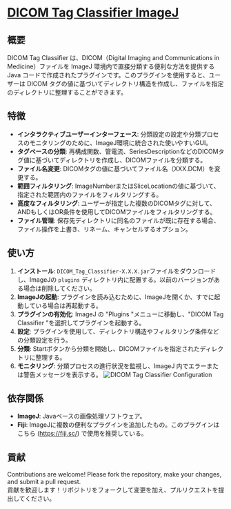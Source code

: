 # [DICOM Tag Classifier ImageJ](https://github.com/ramnoob/dicom-tag-classifier-ImageJ)

## 概要
DICOM Tag Classifier は、DICOM（Digital Imaging and Communications in Medicine）ファイルを ImageJ 環境内で直接分類する便利な方法を提供する Java コードで作成されたプラグインです。このプラグインを使用すると、ユーザーは DICOM タグの値に基づいてディレクトリ構造を作成し、ファイルを指定のディレクトリに整理することができます。

## 特徴
- **インタラクティブユーザーインターフェース**: 分類設定の設定や分類プロセスのモニタリングのために、ImageJ環境に統合された使いやすいGUI。
- **タグベースの分類**: 再構成関数、管電流、SeriesDescriptionなどのDICOMタグ値に基づいてディレクトリを作成し、DICOMファイルを分類する。
- **ファイル名変更**: DICOMタグの値に基づいてファイル名（XXX.DCM）を変更する。
- **範囲フィルタリング**: ImageNumberまたはSliceLocationの値に基づいて、指定された範囲内のファイルをフィルタリングする。
- **高度なフィルタリング**: ユーザーが指定した複数のDICOMタグに対して、ANDもしくはOR条件を使用してDICOMファイルをフィルタリングする。
- **ファイル管理**: 保存先ディレクトリに同名のファイルが既に存在する場合、ファイル操作を上書き、リネーム、キャンセルするオプション。

## 使い方
1. **インストール**: `DICOM_Tag_Classifier-X.X.X.jar`ファイルをダウンロードし、ImageJの `plugins` ディレクトリ内に配置する。以前のバージョンがある場合は削除してください。  
2. **ImageJの起動**: プラグインを読み込むために、ImageJを開くか、すでに起動している場合は再起動する。
3. **プラグインの有効化**: ImageJ の "Plugins "メニューに移動し、"DICOM Tag Classifier "を選択してプラグインを起動する。
4. **設定**: プラグインを使用して、ディレクトリ構造やフィルタリング条件などの分類設定を行う。
5. **分類**: Startボタンから分類を開始し、DICOMファイルを指定されたディレクトリに整理する。
6. **モニタリング**: 分類プロセスの進行状況を監視し、ImageJ 内でエラーまたは警告メッセージを表示する。
![DICOM Tag Classifier Configuration](https://github.com/ramnoob/dicom-tag-classifier-ImageJ/assets/70456441/6f23c20a-35c6-4617-b799-33b00c4323a2)

## 依存関係
- **ImageJ**: Javaベースの画像処理ソフトウェア。
- **Fiji**: ImageJに複数の便利なプラグインを追加したもの。このプラグインはこちら (https://fiji.sc/) で使用を推奨している。

## 貢献
Contributions are welcome! Please fork the repository, make your changes, and submit a pull request.  
貢献を歓迎します！リポジトリをフォークして変更を加え、プルリクエストを提出してください。
